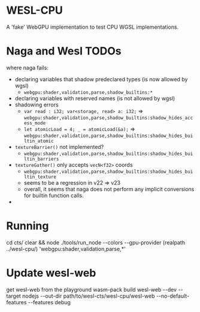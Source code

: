 # WESL-CPU

A 'fake' WebGPU implementation to test CPU WGSL implementations.

# Naga and Wesl TODOs

where naga fails:
* declaring variables that shadow predeclared types (is now allowed by wgsl)
  * `webgpu:shader,validation,parse,shadow_builtins:*`
* declaring variables with reserved names (is not allowed by wgsl)
* shadowing errors
  * `var read : i32; var<storage, read> a: i32;` => `webgpu:shader,validation,parse,shadow_builtins:shadow_hides_access_mode`
  * `let atomicLoad = 4; _ = atomicLoad(&a);` => `webgpu:shader,validation,parse,shadow_builtins:shadow_hides_builtin_atomic`
* `textureBarrier()` not implemented?
  * `webgpu:shader,validation,parse,shadow_builtins:shadow_hides_builtin_barriers`
* `textureGather()` only accepts `vecN<f32>` coords
  * `webgpu:shader,validation,parse,shadow_builtins:shadow_hides_builtin_texture`
  * seems to be a regression in v22 => v23
  * overall, it seems that naga does not perform any implicit conversions for builtin function calls.
*

# Running

cd cts/
clear && node ./tools/run_node --colors --gpu-provider (realpath ../wesl-cpu/) 'webgpu:shader,validation,parse,*'

# Update wesl-web

get wesl-web from the playground
wasm-pack build wesl-web --dev --target nodejs --out-dir path/to/wesl-cts/wesl-cpu/wesl-web --no-default-features --features debug
